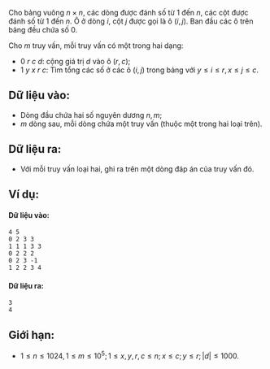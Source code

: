 Cho bảng vuông $n × n$, các dòng được đánh số từ $1$ đến $n$, các cột được đánh số từ $1$ đến $n$. Ô ở dòng $i$, cột $j$ được gọi là ô $(i, j)$. Ban đầu các ô trên bảng đều chứa số $0$.

Cho $m$ truy vấn, mỗi truy vấn có một trong hai dạng:
- $0\ r\ c\ d:$ cộng giá trị $d$ vào ô $(r, c)$;
- $1\ y\ x\ r\ c:$ Tìm tổng các số ở các ô $(i, j)$ trong bảng với $y ≤ i ≤ r, x ≤ j ≤ c$.

## Dữ liệu vào:
- Dòng đầu chứa hai số nguyên dương $n, m$;
- $m$ dòng sau, mỗi dòng chứa một truy vấn (thuộc một trong hai loại trên).

## Dữ liệu ra:
- Với mỗi truy vấn loại hai, ghi ra trên một dòng đáp án của truy vấn đó.

## Ví dụ:
#### Dữ liệu vào:
```
4 5
0 2 3 3
1 1 1 3 3
0 2 2 2
0 2 3 -1
1 2 2 3 4
```

#### Dữ liệu ra:
```
3
4
```

## Giới hạn:
- $1 ≤ n ≤ 1024, 1 ≤ m ≤ 10^5; 1 ≤ x, y, r, c ≤ n; x ≤ c; y ≤ r; |d| ≤ 1000$.